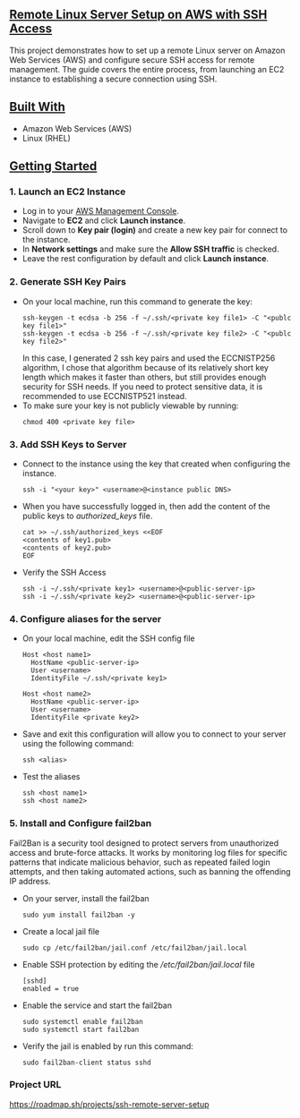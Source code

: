 ## <u>Remote Linux Server Setup on AWS with SSH Access</u>
This project demonstrates how to set up a remote Linux server on Amazon Web Services (AWS) and configure secure SSH access for remote management. The guide covers the entire process, from launching an EC2 instance to establishing a secure connection using SSH.

## <u>Built With</u>
- Amazon Web Services (AWS)
- Linux (RHEL)

## <u>Getting Started</u>
### 1. Launch an EC2 Instance
- Log in to your [AWS Management Console](https://aws.amazon.com/console/).
- Navigate to **EC2** and click **Launch instance**.
- Scroll down to **Key pair (login)** and create a new key pair for connect to the instance.
- In **Network settings** and make sure the **Allow SSH traffic** is checked.
- Leave the rest configuration by default and click **Launch instance**.

### 2. Generate SSH Key Pairs
- On your local machine, run this command to generate the key:
  ```
  ssh-keygen -t ecdsa -b 256 -f ~/.ssh/<private key file1> -C "<publc key file1>"
  ssh-keygen -t ecdsa -b 256 -f ~/.ssh/<private key file2> -C "<publc key file2>"
  ```
  In this case, I generated 2 ssh key pairs and used the ECCNISTP256 algorithm, I chose that algorithm because of its relatively short key length which makes it faster than others, but still provides enough security for SSH needs. If you need to protect sensitive data, it is recommended to use ECCNISTP521 instead.
- To make sure your key is not publicly viewable by running:
  ```
  chmod 400 <private key file>
  ```

### 3. Add SSH Keys to Server
- Connect to the instance using the key that created when configuring the instance.
  ```
  ssh -i "<your key>" <username>@<instance public DNS>
  ```
- When you have successfully logged in, then add the content of the public keys to *authorized_keys* file.
  ```
  cat >> ~/.ssh/authorized_keys <<EOF
  <contents of key1.pub>
  <contents of key2.pub>
  EOF
  ```
- Verify the SSH Access
  ```
  ssh -i ~/.ssh/<private key1> <username>@<public-server-ip>
  ssh -i ~/.ssh/<private key2> <username>@<public-server-ip>
  ```

### 4. Configure aliases for the server
- On your local machine, edit the SSH config file
  ```
  Host <host name1>
    HostName <public-server-ip>
    User <username>
    IdentityFile ~/.ssh/<private key1>

  Host <host name2>
    HostName <public-server-ip>
    User <username>
    IdentityFile <private key2>
  ```
- Save and exit
  this configuration will allow you to connect to your server using the following command:
  ```
  ssh <alias>
  ```
- Test the aliases
  ```
  ssh <host name1>
  ssh <host name2>
  ```

### 5. Install and Configure fail2ban
Fail2Ban is a security tool designed to protect servers from unauthorized access and brute-force attacks. It works by monitoring log files for specific patterns that indicate malicious behavior, such as repeated failed login attempts, and then taking automated actions, such as banning the offending IP address.
- On your server, install the fail2ban
  ```
  sudo yum install fail2ban -y
  ```
- Create a local jail file
  ```
  sudo cp /etc/fail2ban/jail.conf /etc/fail2ban/jail.local
  ```
- Enable SSH protection by editing the */etc/fail2ban/jail.local* file
  ```
  [sshd]
  enabled = true
  ```
- Enable the service and start the fail2ban
  ```
  sudo systemctl enable fail2ban
  sudo systemctl start fail2ban
  ```
- Verify the jail is enabled by run this command:
  ```
  sudo fail2ban-client status sshd
  ```

### Project URL
https://roadmap.sh/projects/ssh-remote-server-setup

